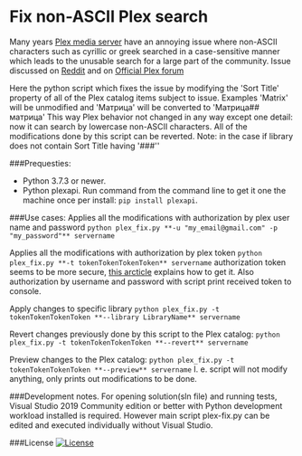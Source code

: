 # Fix non-ASCII Plex search

Many years [Plex media server](https://www.plex.tv/) have an annoying issue where non-ASCII characters such as cyrillic or greek searched in a case-sensitive manner which leads to the unusable search for a large part of the community.
Issue discussed on [Reddit](https://www.reddit.com/r/PleX/comments/f7czff/search_should_be_case_and_diacritics_insensitive/) and on [Official Plex forum](https://forums.plex.tv/t/search-is-case-sensitive-with-cyrillic-characters/141491)

Here the python script which fixes the issue by modifying the 'Sort Title' property of all of the Plex catalog items subject to issue. Examples 'Matrix' will be unmodified and 'Матрица' will be converted to 'Матрица## матрица'
This way Plex behavior not changed in any way except one detail: now it can search by lowercase non-ASCII characters.
All of the modifications done by this script can be reverted. Note: in the case if library does not contain Sort Title having '###''

###Prequesties:
- Python 3.7.3 or newer.
- Python plexapi. Run command from the command line to get it one the machine once per install: `pip install plexapi`.

###Use cases:
Applies all the modifications with authorization by plex user name and password
```python plex_fix.py **-u "my_email@gmail.com" -p "my_password"** servername```

Applies all the modifications with authorization by plex token
```python plex_fix.py **-t tokenTokenTokenToken** servername```
authorization token seems to be more secure, [this arcticle](https://support.plex.tv/articles/204059436-finding-an-authentication-token-x-plex-token/) explains how to get it. Also authorization by username and password with script print received token to console.

Apply changes to specific library 
```python plex_fix.py -t tokenTokenTokenToken **--library LibraryName** servername```

Revert changes previously done by this script to the Plex catalog:
```python plex_fix.py -t tokenTokenTokenToken **--revert** servername```

Preview changes to the Plex catalog:
```python plex_fix.py -t tokenTokenTokenToken **--preview** servername```
I. e. script will not modify anything, only prints out modifications to be done.

###Development notes.
For opening solution(sln file) and running tests, Visual Studio 2019 Community edition or better with Python development workload installed is required. However main script plex-fix.py can be edited and executed individually without Visual Studio.

###License
[![License](https://img.shields.io/badge/License-BSD%203--Clause-blue.svg)](https://opensource.org/licenses/BSD-3-Clause)